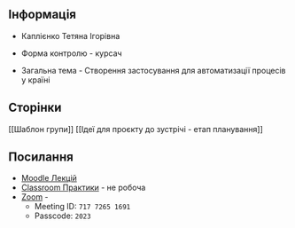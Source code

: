 ## Інформація

- Каплієнко Тетяна Ігорівна
- Форма контролю - курсач

- Загальна тема - Створення застосування для автоматизації процесів у країні

## Сторінки

[[Шаблон групи]]
[[Ідеї для проєкту до зустрічі - етап планування]]

## Посилання

- [Moodle Лекцій](https://moodle.zp.edu.ua/course/view.php?id=25&section=12)
- [Classroom Практики](https://classroom.google.com/c/NTUxMDI0MjkxNjM1?cjc=ys4tmij) - не робоча
- [Zoom](https://us04web.zoom.us/j/71772651691?pwd=6pGOxUxsx7RKh0z8IOLcBbUdzf3X4p.1) -
  - Meeting ID: `717 7265 1691`
  - Passcode: `2023`
